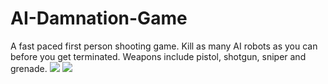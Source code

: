 # AI-Damnation-Game
A fast paced first person shooting game.
Kill as many AI robots as you can before you get terminated.
Weapons include pistol, shotgun, sniper and grenade.
![](Screenshots/AIDamnationScreenshot2.png)
![](Screenshots/AIDamnationScreenshot1.png)
